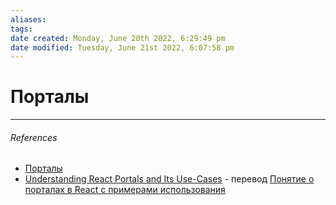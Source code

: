 ```yaml
---
aliases: 
tags: 
date created: Monday, June 20th 2022, 6:29:49 pm
date modified: Tuesday, June 21st 2022, 6:07:58 pm
---
```


# Порталы

---

###### References

- [Порталы](https://ru.reactjs.org/docs/portals.html)
- [Understanding React Portals and Its Use-Cases](https://blog.bitsrc.io/understanding-react-portals-ab79827732c7)  - перевод [Понятие о порталах в React с примерами использования](https://nuancesprog.ru/p/11039/)
